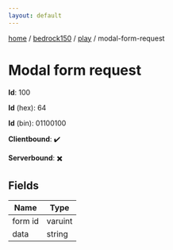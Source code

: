 ```yaml
---
layout: default
---
```


[home](/)  /  [bedrock150](/protocol/bedrock150)  /  [play](/protocol/bedrock150/play)  /  modal-form-request

# Modal form request

**Id**: 100

**Id** (hex): 64

**Id** (bin): 01100100

**Clientbound**: ✔️

**Serverbound**: ✖️

## Fields

Name | Type
---|---
form id | varuint
data | string
